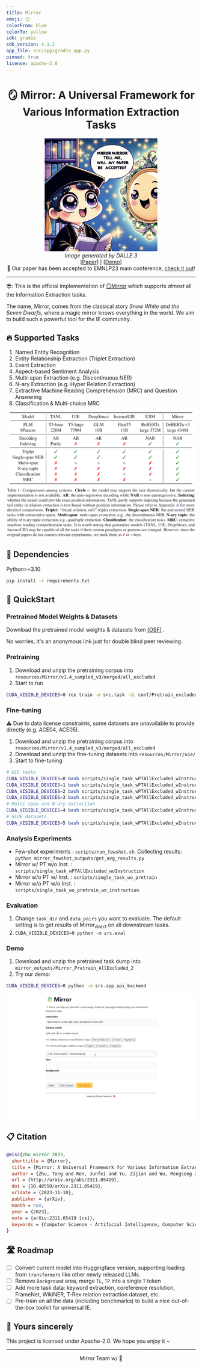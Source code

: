 ```yaml
---
title: Mirror
emoji: 🪞
colorFrom: blue
colorTo: yellow
sdk: gradio
sdk_version: 4.1.2
app_file: src/app/gradio_app.py
pinned: true
license: apache-2.0
---
```


<div align="center">
  <h1>🪞 Mirror: A Universal Framework for Various Information Extraction Tasks</h1>
  <img src="figs/mirror-frontpage.png" width="300" alt="Magic mirror"><br>
  <i>Image generated by DALLE 3</i><br>
  <!-- <img src="figs/mirror-framework.png" alt="Mirror Framework"> -->
  <a href="https://arxiv.org/abs/2311.05419" target="_blank">[Paper]</a> | <a href="https://huggingface.co/spaces/Spico/Mirror" target="_blank">[Demo]</a><br>
  📃 Our paper has been accepted to EMNLP23 main conference, <a href="http://arxiv.org/abs/2311.05419" target="_blank">check it out</a>!<br>
</div>

<hr>

😎: This is the official implementation of [🪞Mirror](https://arxiv.org/abs/2311.05419) which supports *almost* all the Information Extraction tasks.

The name, Mirror, comes from the classical story *Snow White and the Seven Dwarfs*, where a magic mirror knows everything in the world.
We aim to build such a powerful tool for the IE community.

## 🔥 Supported Tasks

1. Named Entity Recognition
2. Entity Relationship Extraction (Triplet Extraction)
3. Event Extraction
4. Aspect-based Sentiment Analysis
5. Multi-span Extraction (e.g. Discontinuous NER)
6. N-ary Extraction (e.g. Hyper Relation Extraction)
7. Extractive Machine Reading Comprehension (MRC) and Question Answering
8. Classification & Multi-choice MRC

![System Comparison](figs/sys-comparison.png)

## 🌴 Dependencies

Python>=3.10

```bash
pip install -r requirements.txt
```

## 🚀 QuickStart

### Pretrained Model Weights & Datasets

Download the pretrained model weights & datasets from [[OSF]](https://osf.io/kwsm4/?view_only=5b66734d88cf456b93f17b6bac8a44fb) .

No worries, it's an anonymous link just for double blind peer reviewing.

### Pretraining

1. Download and unzip the pretraining corpus into `resources/Mirror/v1.4_sampled_v3/merged/all_excluded`
2. Start to run

```bash
CUDA_VISIBLE_DEVICES=0 rex train -m src.task -dc conf/Pretrain_excluded.yaml
```

### Fine-tuning

⚠️ Due to data license constraints, some datasets are unavailable to provide directly (e.g. ACE04, ACE05).

1. Download and unzip the pretraining corpus into `resources/Mirror/v1.4_sampled_v3/merged/all_excluded`
2. Download and unzip the fine-tuning datasets into `resources/Mirror/uie/`
3. Start to fine-tuning

```bash
# UIE tasks
CUDA_VISIBLE_DEVICES=0 bash scripts/single_task_wPTAllExcluded_wInstruction/run1.sh
CUDA_VISIBLE_DEVICES=1 bash scripts/single_task_wPTAllExcluded_wInstruction/run2.sh
CUDA_VISIBLE_DEVICES=2 bash scripts/single_task_wPTAllExcluded_wInstruction/run3.sh
CUDA_VISIBLE_DEVICES=3 bash scripts/single_task_wPTAllExcluded_wInstruction/run4.sh
# Multi-span and N-ary extraction
CUDA_VISIBLE_DEVICES=4 bash scripts/single_task_wPTAllExcluded_wInstruction/run_new_tasks.sh
# GLUE datasets
CUDA_VISIBLE_DEVICES=5 bash scripts/single_task_wPTAllExcluded_wInstruction/glue.sh
```

### Analysis Experiments

- Few-shot experiments : `scripts/run_fewshot.sh`. Collecting results: `python mirror_fewshot_outputs/get_avg_results.py`
- Mirror w/ PT w/o Inst. : `scripts/single_task_wPTAllExcluded_woInstruction`
- Mirror w/o PT w/ Inst. : `scripts/single_task_wo_pretrain`
- Mirror w/o PT w/o Inst. : `scripts/single_task_wo_pretrain_wo_instruction`

### Evaluation

1. Change `task_dir` and `data_pairs` you want to evaluate. The default setting is to get results of Mirror<sub>direct</sub> on all downstream tasks.
2. `CUDA_VISIBLE_DEVICES=0 python -m src.eval`

### Demo

1. Download and unzip the pretrained task dump into `mirror_outputs/Mirror_Pretrain_AllExcluded_2`
2. Try our demo:

```bash
CUDA_VISIBLE_DEVICES=0 python -m src.app.api_backend
```

![Demo](figs/mirror-demo.gif)

## 📋 Citation

```bibtex
@misc{zhu_mirror_2023,
  shorttitle = {Mirror},
  title = {Mirror: A Universal Framework for Various Information Extraction Tasks},
  author = {Zhu, Tong and Ren, Junfei and Yu, Zijian and Wu, Mengsong and Zhang, Guoliang and Qu, Xiaoye and Chen, Wenliang and Wang, Zhefeng and Huai, Baoxing and Zhang, Min},
  url = {http://arxiv.org/abs/2311.05419},
  doi = {10.48550/arXiv.2311.05419},
  urldate = {2023-11-10},
  publisher = {arXiv},
  month = nov,
  year = {2023},
  note = {arXiv:2311.05419 [cs]},
  keywords = {Computer Science - Artificial Intelligence, Computer Science - Computation and Language},
}
```

## 🛣️ Roadmap

- [ ] Convert current model into Huggingface version, supporting loading from `transformers` like other newly released LLMs.
- [ ] Remove `Background` area, merge `TL`, `TP` into a single `T` token
- [ ] Add more task data: keyword extraction, coreference resolution, FrameNet, WikiNER, T-Rex relation extraction dataset, etc.
- [ ] Pre-train on all the data (including benchmarks) to build a nice out-of-the-box toolkit for universal IE.

## 💌 Yours sincerely

This project is licensed under Apache-2.0.
We hope you enjoy it ~

<hr>
<div align="center">
  <p>Mirror Team w/ 💖</p>
</div>
